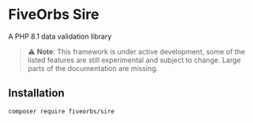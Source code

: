 # FiveOrbs Sire

A PHP 8.1 data validation library

> :warning: **Note**: This framework is under active development, some of the listed features are still experimental and subject to change. Large parts of the documentation are missing. 

## Installation

    composer require fiveorbs/sire
